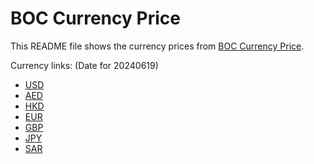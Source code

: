 # BOC Currency Price

This README file shows the currency prices from [BOC Currency Price](https://www.boc.cn/sourcedb/whpj/).

Currency links: (Date for 20240619)

- [USD](https://bocurrencyprice.techina.science/BOC_CURRENCY_PRICE/USD/20240619.json)
- [AED](https://bocurrencyprice.techina.science/BOC_CURRENCY_PRICE/AED/20240619.json)
- [HKD](https://bocurrencyprice.techina.science/BOC_CURRENCY_PRICE/HKD/20240619.json)
- [EUR](https://bocurrencyprice.techina.science/BOC_CURRENCY_PRICE/EUR/20240619.json)
- [GBP](https://bocurrencyprice.techina.science/BOC_CURRENCY_PRICE/GBP/20240619.json)
- [JPY](https://bocurrencyprice.techina.science/BOC_CURRENCY_PRICE/JPY/20240619.json)
- [SAR](https://bocurrencyprice.techina.science/BOC_CURRENCY_PRICE/SAR/20240619.json)
